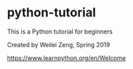 # python-tutorial
This is a Python tutorial for beginners

Created by Weilei Zeng, Spring 2019


https://www.learnpython.org/en/Welcome
